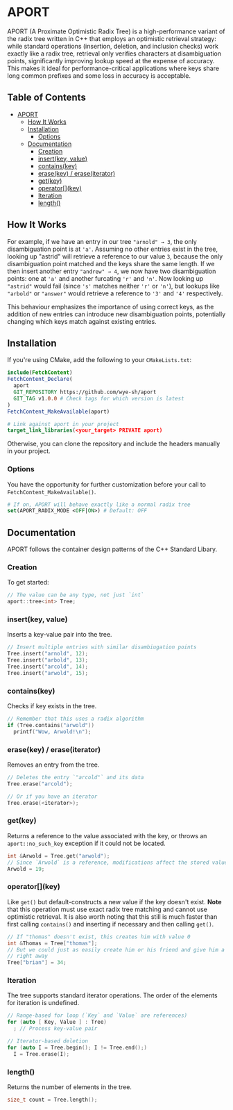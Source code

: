 # APORT

APORT (A Proximate Optimistic Radix Tree) is a high-performance variant of the
radix tree written in C++ that employs an optimistic retrieval strategy: while
standard operations (insertion, deletion, and inclusion checks) work exactly
like a radix tree, retrieval only verifies characters at disambiguation points,
significantly improving lookup speed at the expense of accuracy. This makes it
ideal for performance-critical applications where keys share long common
prefixes and some loss in accuracy is acceptable.

## Table of Contents
- [APORT](#aport)
  - [How It Works](#how-it-works)
  - [Installation](#installation)
    - [Options](#options)
  - [Documentation](#documentation)
    - [Creation](#creation)
    - [insert(key, value)](#insertkey-value)
    - [contains(key)](#containskey)
    - [erase(key) / erase(iterator)](#erasekey--eraseiterator)
    - [get(key)](#getkey)
	- [operator\[\](key)](#operatorkey)
    - [Iteration](#iteration)
    - [length()](#length)

## How It Works

For example, if we have an entry in our tree `"arnold" → 3`, the only
disambiguation point is at `'a'`. Assuming no other entries exist in the tree,
looking up "astrid" will retrieve a reference to our value `3`, because the
only disambiguation point matched and the keys share the same length. If we
then insert another entry `"andrew" → 4`, we now have two disambiguation
points: one at `'a'` and another furcating `'r'` and `'n'`. Now looking up
`"astrid"` would fail (since `'s'` matches neither `'r'` or `'n'`), but lookups
like `"arbold"` or `"answer"` would retrieve a reference to `'3'` and `'4'`
respectively.

This behaviour emphasizes the importance of using correct keys, as the addition
of new entries can introduce new disambiguation points, potentially changing
which keys match against existing entries.

## Installation

If you're using CMake, add the following to your `CMakeLists.txt`:
```cmake
include(FetchContent)
FetchContent_Declare(
  aport
  GIT_REPOSITORY https://github.com/wye-sh/aport
  GIT_TAG v1.0.0 # Check tags for which version is latest
)
FetchContent_MakeAvailable(aport)

# Link against aport in your project
target_link_libraries(<your_target> PRIVATE aport)
```

Otherwise, you can clone the repository and include the headers manually in
your project.

### Options

You have the opportunity for further customization before your call to
`FetchContent_MakeAvailable()`.
```cmake
# If on, APORT will behave exactly like a normal radix tree
set(APORT_RADIX_MODE <OFF|ON>) # Default: OFF
```

## Documentation

APORT follows the container design patterns of the C++ Standard Libary.

### Creation
To get started:
```cpp
// The value can be any type, not just `int`
aport::tree<int> Tree;
```

### insert(key, value)
Inserts a key-value pair into the tree.
```cpp
// Insert multiple entries with similar disambiugation points
Tree.insert("arnold", 12);
Tree.insert("arbold", 13);
Tree.insert("arcold", 14);
Tree.insert("arwold", 15);
```

### contains(key)
Checks if key exists in the tree.
```cpp
// Remember that this uses a radix algorithm
if (Tree.contains("arwold"))
  printf("Wow, Arwold!\n");
```

### erase(key) / erase(iterator)
Removes an entry from the tree.
```cpp
// Deletes the entry `"arcold"` and its data
Tree.erase("arcold");

// Or if you have an iterator
Tree.erase(<iterator>);
```

### get(key)
Returns a reference to the value associated with the key, or throws an 
`aport::no_such_key` exception if it could not be located.
```cpp
int &Arwold = Tree.get("arwold");
// Since `Arwold` is a reference, modifications affect the stored value
Arwold = 19;
```

### operator\[](key)
Like `get()` but default-constructs a new value if the key doesn't exist. 
**Note** that this operation must use exact radix tree matching and cannot use
optimistic retrieval. It is also worth noting that this still is much faster
than first calling `contains()` and inserting if necessary and then calling
`get()`.
```cpp
// If "thomas" doesn't exist, this creates him with value 0
int &Thomas = Tree["thomas"];
// But we could just as easily create him or his friend and give him a value
// right away
Tree["brian"] = 34;
```

### Iteration
The tree supports standard iterator operations. The order of the elements for
iteration is undefined.
```cpp
// Range-based for loop (`Key` and `Value` are references)
for (auto [ Key, Value ] : Tree)
  ; // Process key-value pair

// Iterator-based deletion
for (auto I = Tree.begin(); I != Tree.end();)
  I = Tree.erase(I);
```

### length()
Returns the number of elements in the tree.
```cpp
size_t count = Tree.length();
```
